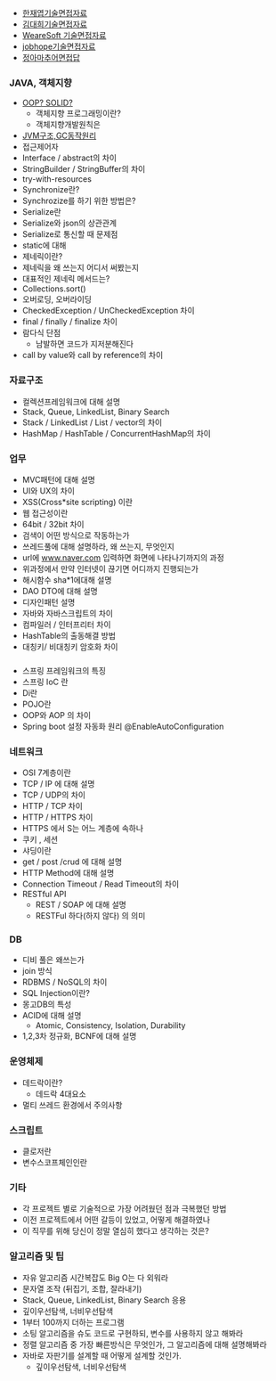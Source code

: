 * [한재엽기술면접자료](https://github.com/JaeYeopHan/Interview_Question_for_Beginner#%EB%A9%B4%EC%A0%91%EC%97%90%EC%84%9C-%EB%B0%9B%EC%95%98%EB%8D%98-%EC%A7%88%EB%AC%B8%EB%93%A4)
* [김대희기술면접자료](https://github.com/DaeHeeKim93/DaeHeeKim-Review)
* [WeareSoft 기술면접자료](https://github.com/WeareSoft/tech-interview)
* [jobhope기술면접자료](https://github.com/jobhope/TechnicalNote)
* [정아마추어면접답](https://jeong-pro.tistory.com/category/%EC%8B%A0%EC%9E%85%20%EA%B0%9C%EB%B0%9C%EC%9E%90%20%EB%A9%B4%EC%A0%91%20%EA%B8%B0%EC%B4%88)
 
### JAVA, 객체지향
* [OOP? SOLID?](https://github.com/noCountJun/topNote/blob/master/Questions/java/oop/oop.md)
  * 객체지향 프로그래밍이란? 
  * 객체지향개발원칙은 
* [JVM구조,GC동작원리](https://github.com/noCountJun/topNote/blob/master/Questions/java/jvm.md)
* 접근제어자
* Interface / abstract의 차이
* StringBuilder / StringBuffer의 차이
* try-with-resources
* Synchronize란?
* Synchrozize를 하기 위한 방법은?
* Serialize란
* Serialize와 json의 상관관계
* Serialize로 통신할 때 문제점
* static에 대해
* 제네릭이란?
* 제네릭을 왜 쓰는지 어디서 써봤는지 
* 대표적인 제네릭 메서드는? 
* Collections.sort()
* 오버로딩, 오버라이딩
* CheckedException / UnCheckedException 차이
* final / finally / finalize 차이
* 람다식 단점
  * 남발하면 코드가 지저분해진다
* call by value와 call by reference의 차이

### 자료구조
* 컬렉션프레임워크에 대해 설명
* Stack, Queue, LinkedList, Binary Search 
* Stack / LinkedList / List / vector의 차이
* HashMap / HashTable / ConcurrentHashMap의 차이

### 업무
* MVC패턴에 대해 설명
* UI와 UX의 차이
* XSS(Cross*site scripting) 이란
* 웹 접근성이란
* 64bit / 32bit 차이
* 검색이 어떤 방식으로 작동하는가
* 쓰레드풀에 대해 설명하라, 왜 쓰는지, 무엇인지
* url에 www.naver.com 입력하면 화면에 나타나기까지의 과정
* 위과정에서 만약 인터넷이 끊기면 어디까지 진행되는가
* 해시함수 sha*1에대해 설명
* DAO DTO에 대해 설명
* 디자인패턴 설명
* 자바와 자바스크립트의 차이
* 컴파일러 / 인터프리터 차이
* HashTable의 출동해결 방법
* 대칭키/ 비대칭키 암호화 차이

### 
* 스프링 프레임워크의 특징
* 스프링 IoC 란
* Di란
* POJO란
* OOP와 AOP 의 차이
* Spring boot 설정 자동화 원리
  @EnableAutoConfiguration


### 네트워크
* OSI 7계층이란
* TCP / IP 에 대해 설명
* TCP / UDP의 차이
* HTTP / TCP 차이
* HTTP / HTTPS 차이 
* HTTPS 에서 S는 어느 계층에 속하나
* 쿠키 , 세션
* 샤딩이란
* get / post /crud 에 대해 설명
* HTTP Method에 대해 설명
* Connection Timeout / Read Timeout의 차이
* RESTful API
  * REST / SOAP 에 대해 설명
  * RESTFul 하다(하지 않다) 의 의미



### DB

* 디비 풀은 왜쓰는가
* join 방식
* RDBMS / NoSQL의 차이
* SQL Injection이란?
* 몽고DB의 특성
* ACID에 대해 설명
  * Atomic, Consistency, Isolation, Durability 
* 1,2,3차 정규화, BCNF에 대해 설명



### 운영체제

* 데드락이란?
  * 데드락 4대요소
* 멀티 쓰레드 환경에서 주의사항



### 스크립트

* 클로저란
* 변수스코프체인인란



### 기타

* 각 프로젝트 별로 기술적으로 가장 어려웠던 점과 극복했던 방법
* 이전 프로젝트에서 어떤 갈등이 있었고, 어떻게 해결하였나
* 이 직무를 위해 당신이 정말 열심히 했다고 생각하는 것은?

  
### 알고리즘 및 팁

* 자유 알고리즘 시간복잡도 Big O는 다 외워라
* 문자열 조작 (뒤집기, 조합, 잘라내기)
* Stack, Queue, LinkedList, Binary Search 응용
* 깊이우선탐색, 너비우선탐색
* 1부터 100까지 더하는 프로그램
* 소팅 알고리즘을 슈도 코드로 구현하되, 변수를 사용하지 않고 해봐라
* 정렬 알고리즘 중 가장 빠른방식은 무엇인가, 그 알고리즘에 대해 설명해봐라
* 자바로 자판기를 설계할 때 어떻게 설계할 것인가.
  * 깊이우선탐색, 너비우선탐색




